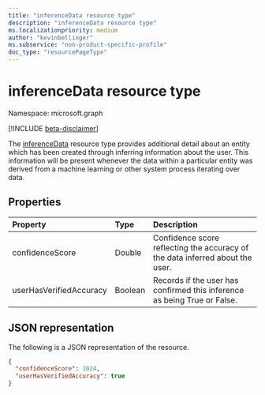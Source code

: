 ```yaml
---
title: "inferenceData resource type"
description: "inferenceData resource type"
ms.localizationpriority: medium
author: "kevinbellinger"
ms.subservice: "non-product-specific-profile"
doc_type: "resourcePageType"
---
```


# inferenceData resource type

Namespace: microsoft.graph

[!INCLUDE [beta-disclaimer](../../includes/beta-disclaimer.md)]

The [inferenceData](inferencedata.md) resource type provides additional detail about an entity which has been created through inferring information about the user. This information will be present whenever the data within a particular entity was derived from a machine learning or other system process iterating over data.

## Properties

| Property              | Type        | Description                                                                     |
|:----------------------|:------------|:--------------------------------------------------------------------------------|
|confidenceScore        |Double       | Confidence score reflecting the accuracy of the data inferred about the user.   |
|userHasVerifiedAccuracy|Boolean      | Records if the user has confirmed this inference as being True or False.        |

## JSON representation

The following is a JSON representation of the resource.

<!-- {
  "blockType": "resource",
  "optionalProperties": [

  ],
  "@odata.type": "microsoft.graph.inferenceData",
  "baseType": null
}-->

```json
{
  "confidenceScore": 1024,
  "userHasVerifiedAccuracy": true
}
```

<!-- uuid: 16cd6b66-4b1a-43a1-adaf-3a886856ed98
2019-02-04 14:57:30 UTC -->
<!-- {
  "type": "#page.annotation",
  "description": "inferenceData resource",
  "keywords": "",
  "section": "documentation",
  "tocPath": ""
}-->


